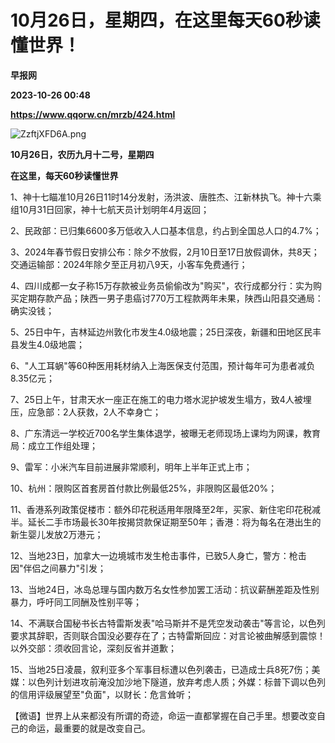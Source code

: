 # 10月26日，星期四，在这里每天60秒读懂世界！
**早报网**

**2023-10-26 00:48**

**https://www.qqorw.cn/mrzb/424.html**

![ZzftjXFD6A.png](https://www.qqorw.cn/static/upload/2023/10/26/45183740.png "45183740.png")

**10月26日，农历九月十二号，星期四**

  

**在这里，每天60秒读懂世界**

1、神十七瞄准10月26日11时14分发射，汤洪波、唐胜杰、江新林执飞。神十六乘组10月31日回家，神十七航天员计划明年4月返回；

2、民政部：已归集6600多万低收入人口基本信息，约占到全国总人口的4.7%；

3、2024年春节假日安排公布：除夕不放假，2月10日至17日放假调休，共8天；交通运输部：2024年除夕至正月初八9天，小客车免费通行；

4、四川成都一女子称15万存款被业务员偷偷改为"购买"，农行成都分行：实为购买定期存款产品；陕西一男子患癌讨770万工程款两年未果，陕西山阳县交通局：确实没钱；

5、25日中午，吉林延边州敦化市发生4.0级地震；25日深夜，新疆和田地区民丰县发生4.0级地震；

6、"人工耳蜗"等60种医用耗材纳入上海医保支付范围，预计每年可为患者减负8.35亿元；

7、25日上午，甘肃天水一座正在施工的电力塔水泥护坡发生塌方，致4人被埋压，应急部：2人获救，2人不幸身亡；

8、广东清远一学校近700名学生集体退学，被曝无老师现场上课均为网课，教育局：成立工作组处理；

9、雷军：小米汽车目前进展非常顺利，明年上半年正式上市；

10、杭州：限购区首套房首付款比例最低25%，非限购区最低20%；

11、香港系列政策促楼市：额外印花税适用年限降至2年，买家、新住宅印花税减半。延长二手市场最长30年按揭贷款保证期至50年；香港：将为每名在港出生的新生婴儿发放2万港元；

12、当地23日，加拿大一边境城市发生枪击事件，已致5人身亡，警方：枪击因"伴侣之间暴力"引发；

13、当地24日，冰岛总理与国内数万名女性参加罢工活动：抗议薪酬差距及性别暴力，呼吁同工同酬及性别平等；

14、不满联合国秘书长古特雷斯发表"哈马斯并不是凭空发动袭击"等言论，以色列要求其辞职，否则联合国没必要存在了；古特雷斯回应：对言论被曲解感到震惊！以外交部：须收回言论，深刻反省并道歉；

15、当地25日凌晨，叙利亚多个军事目标遭以色列袭击，已造成士兵8死7伤；美媒：以色列计划进攻前淹没加沙地下隧道，放弃考虑人质；外媒：标普下调以色列的信用评级展望至"负面"，以财长：危言耸听；

【微语】世界上从来都没有所谓的奇迹，命运一直都掌握在自己手里。想要改变自己的命运，最重要的就是改变自己。